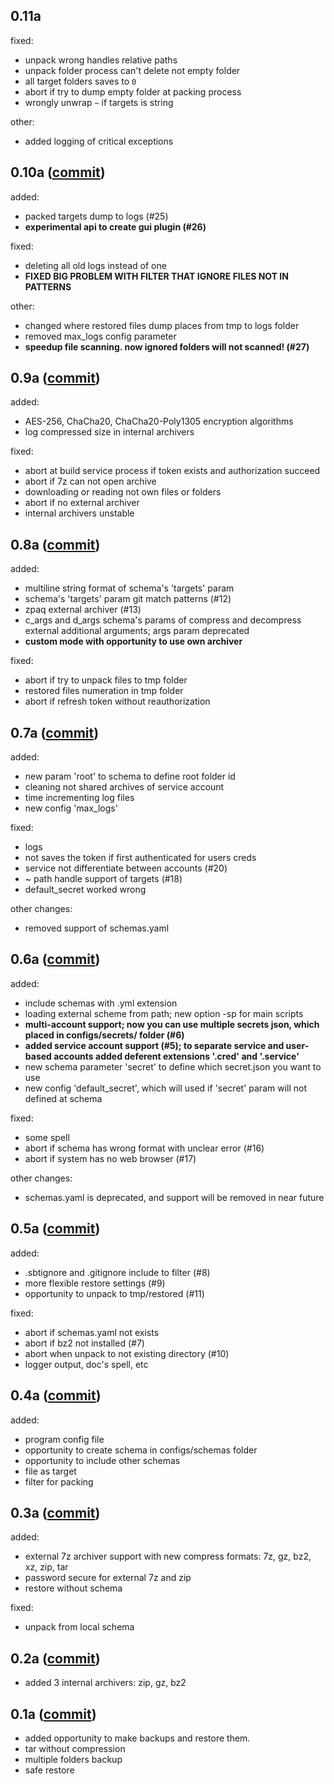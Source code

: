 
## 0.11a
fixed:
- unpack wrong handles relative paths
- unpack folder process can't delete not empty folder 
- all target folders saves to `0`
- abort if try to dump empty folder at packing process
- wrongly unwrap `~` if targets is string

other:
- added logging of critical exceptions


## 0.10a ([commit](https://github.com/imKokoT/simple-backup-tool/commit/ce227be5a867fcb9096c953e3d63174c3907177d))
added:
- packed targets dump to logs (#25)
- **experimental api to create gui plugin (#26)** 

fixed:
- deleting all old logs instead of one
- **FIXED BIG PROBLEM WITH FILTER THAT IGNORE FILES NOT IN PATTERNS**

other:
- changed where restored files dump places from tmp to logs folder
- removed max_logs config parameter
- **speedup file scanning. now ignored folders will not scanned! (#27)**


## 0.9a ([commit](https://github.com/imKokoT/simple-backup-tool/commit/89f56bc6c3a87451197154a02ee11b6c0b7a3cf1))
added:
- AES-256, ChaCha20, ChaCha20-Poly1305 encryption algorithms
- log compressed size in internal archivers

fixed:
- abort at build service process if token exists and authorization succeed
- abort if 7z can not open archive
- downloading or reading not own files or folders
- abort if no external archiver
- internal archivers unstable


## 0.8a ([commit](https://github.com/imKokoT/simple-backup-tool/commit/22b9e205291c1926baa9f663eced4cd23477d808)) 
added:
- multiline string format of schema's 'targets' param
- schema's 'targets' param git match patterns (#12)
- zpaq external archiver (#13)
- c_args and d_args schema's params of compress and decompress external additional arguments; args param deprecated 
- **custom mode with opportunity to use own archiver**

fixed:
- abort if try to unpack files to tmp folder
- restored files numeration in tmp folder
- abort if refresh token without reauthorization


## 0.7a  ([commit](https://github.com/imKokoT/simple-backup-tool/commit/18e9be75b5076aade2f05a4427ef28037c109df8))
added:
- new param 'root' to schema to define root folder id
- cleaning not shared archives of service account
- time incrementing log files
- new config 'max_logs'

fixed:
- logs
- not saves the token if first authenticated for users creds
- service not differentiate between accounts (#20) 
- ~ path handle support of targets (#18)
- default_secret worked wrong

other changes:
- removed support of schemas.yaml


## 0.6a  ([commit](https://github.com/imKokoT/simple-backup-tool/commit/5b3654221d8aec004100f9f0dc07c26b736cf39b))
added:
- include schemas with .yml extension
- loading external scheme from path; new option -sp for main scripts
- **multi-account support; now you can use multiple secrets json, which placed in configs/secrets/ folder (#6)**
- **added service account support (#5); to separate service and user-based accounts added deferent extensions '.cred' and '.service'** 
- new schema parameter 'secret' to define which secret.json you want to use 
- new config 'default_secret', which will used if 'secret' param will not defined at schema

fixed:
- some spell
- abort if schema has wrong format with unclear error (#16)
- abort if system has no web browser (#17)

other changes:
- schemas.yaml is deprecated, and support will be removed in near future


## 0.5a  ([commit](https://github.com/imKokoT/simple-backup-tool/commit/608cb2f8cfdde57ac6854e1a38f7bd7634b9961f))
added:
- .sbtignore and .gitignore include to filter (#8)
- more flexible restore settings (#9)
- opportunity to unpack to tmp/restored (#11)

fixed:
- abort if schemas.yaml not exists
- abort if bz2 not installed (#7)
- abort when unpack to not existing directory (#10)
- logger output, doc's spell, etc


## 0.4a  ([commit](https://github.com/imKokoT/simple-backup-tool/commit/98ced2a15aa84257b4d10716a32ec4b772d77cf5))
added:
- program config file
- opportunity to create schema in configs/schemas folder
- opportunity to include other schemas
- file as target
- filter for packing


## 0.3a  ([commit](https://github.com/imKokoT/simple-backup-tool/commit/ad006ee409158819b8e0b0cd00f0c6857c6884c8))
added:
- external 7z archiver support with new compress formats: 7z, gz, bz2, xz, zip, tar
- password secure for external 7z and zip
- restore without schema

fixed:
- unpack from local schema


## 0.2a  ([commit](https://github.com/imKokoT/simple-backup-tool/commit/f26ce98d8ecf5fac3fa3cab1ec0a67ff202cc943))
- added 3 internal archivers: zip, gz, bz2


## 0.1a  ([commit](https://github.com/imKokoT/simple-backup-tool/commit/390c7b30e9303c9fa2514368f9962c6d0ad495d4))
- added opportunity to make backups and restore them.
- tar without compression
- multiple folders backup
- safe restore
